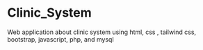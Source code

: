 # Clinic_System
Web application about clinic system using html, css , tailwind css, bootstrap, javascript, php, and mysql
